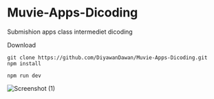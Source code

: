 # Muvie-Apps-Dicoding
Submishion apps class intermediet dicoding

Download 
    
    git clone https://github.com/DiyawanDawan/Muvie-Apps-Dicoding.git
    npm install

    npm run dev

![Screenshot (1)](https://github.com/DiyawanDawan/Muvie-Apps-Dicoding/assets/95010003/3a44479b-6752-47c0-8bab-1a83cb657f25)
